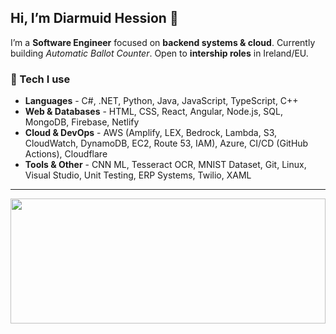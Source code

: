 <h2 align="left">Hi, I’m Diarmuid Hession 👋</h2>

I’m a <b>Software Engineer</b> focused on <b>backend systems & cloud</b>. 
Currently building <i>Automatic Ballot Counter</i>. Open to <b>intership roles</b> in Ireland/EU.

### 🔧 Tech I use
<ul>
  <li><b>Languages</b> - C#, .NET, Python, Java, JavaScript, TypeScript, C++</li>
<li><b>Web & Databases</b> - HTML, CSS, React, Angular, Node.js, SQL, MongoDB, Firebase, Netlify</li>
<li><b>Cloud & DevOps</b> - AWS (Amplify, LEX, Bedrock, Lambda, S3, CloudWatch, DynamoDB, EC2, Route 53, IAM), Azure, CI/CD (GitHub Actions), Cloudflare</li>
<li><b>Tools & Other</b> - CNN ML, Tesseract OCR, MNIST Dataset, Git, Linux, Visual Studio, Unit Testing, ERP Systems, Twilio, XAML</li>
</ul>

---

<img src="https://media0.giphy.com/media/v1.Y2lkPTc5MGI3NjExdzQ5cWNtOHcyY2o5bnN2ZmdvOHppYTU5bmJ0aHIzM3o1c2JybmN3OSZlcD12MV9pbnRlcm5hbF9naWZfYnlfaWQmY3Q9Zw/26BRGoqbUQvk8nwTC/giphy.gif" height="200" width="100%" align="center" />


